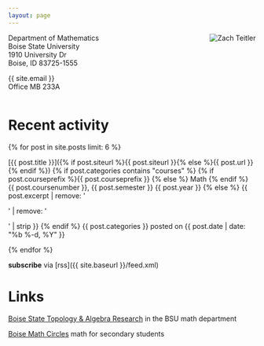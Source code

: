 ```yaml
---
layout: page
---
```


<img style="float:right;margin-left:10px" src="{{ site.baseurl }}/assets/img/me_2012_08_17.png" alt="Zach Teitler" />

Department of Mathematics  
Boise State University  
1910 University Dr  
Boise, ID 83725-1555  

{{ site.email }}  
Office MB 233A


<div style="clear:both"></div>

# Recent activity

{% for post in site.posts limit: 6 %}

[{{ post.title }}]({% if post.siteurl %}{{ post.siteurl }}{% else %}{{ post.url }}{% endif %})
{% if post.categories contains "courses" %} {% if post.courseprefix %}{{ post.courseprefix }} {% else %} Math {% endif %} {{ post.coursenumber }}, {{ post.semester }} {{ post.year }} {% else %} {{ post.excerpt | remove: '<p>' | remove: '</p>' | strip }} {% endif %}
<span class="post-meta"><span class="category_name">{{ post.categories }}</span> posted on {{ post.date | date: "%b %-d, %Y" }}</span>

{% endfor %}

**subscribe** via [rss]({{ site.baseurl }}/feed.xml)

# Links

[Boise State Topology & Algebra Research](https://www.boisestate.edu/math/research/topology/) in the BSU math department

[Boise Math Circles](https://www.boisestate.edu/math/circles/) math for secondary students
